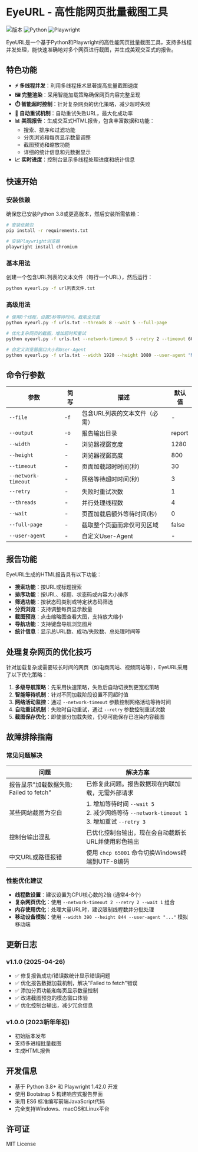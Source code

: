 # EyeURL - 高性能网页批量截图工具

![版本](https://img.shields.io/badge/版本-1.1.0-blue.svg)
![Python](https://img.shields.io/badge/Python-3.8+-green.svg)
![Playwright](https://img.shields.io/badge/Playwright-1.42.0-orange.svg)

EyeURL是一个基于Python和Playwright的高性能网页批量截图工具，支持多线程并发处理，能快速准确地对多个网页进行截图，并生成美观交互式的报告。

## 特色功能

- **⚡ 多线程并发**：利用多线程技术显著提高批量截图速度
- **🖼️ 完整渲染**：采用智能加载策略确保网页内容完整呈现
- **⏱️ 智能超时控制**：针对复杂网页的优化策略，减少超时失败
- **🔄 自动重试机制**：自动重试失败URL，最大化成功率
- **📊 美观报告**：生成交互式HTML报告，包含丰富数据和功能：
  - 搜索、排序和过滤功能
  - 分页浏览和每页显示数量调整
  - 截图预览和缩放功能
  - 详细的统计信息和元数据显示
- **📈 实时进度**：控制台显示多线程处理进度和统计信息

## 快速开始

### 安装依赖

确保您已安装Python 3.8或更高版本，然后安装所需依赖：

```bash
# 安装依赖包
pip install -r requirements.txt

# 安装Playwright浏览器
playwright install chromium
```

### 基本用法

创建一个包含URL列表的文本文件（每行一个URL），然后运行：

```bash
python eyeurl.py -f url列表文件.txt
```

### 高级用法

```bash
# 使用8个线程，设置5秒等待时间，截取全页面
python eyeurl.py -f urls.txt --threads 8 --wait 5 --full-page

# 优化复杂网页的截图，增加超时和重试
python eyeurl.py -f urls.txt --network-timeout 5 --retry 2 --timeout 60

# 自定义浏览器窗口大小和User-Agent
python eyeurl.py -f urls.txt --width 1920 --height 1080 --user-agent "Mozilla/5.0 (iPhone; CPU iPhone OS 13_2_3 like Mac OS X)"
```

## 命令行参数

| 参数 | 简写 | 描述 | 默认值 |
|------|------|------|--------|
| `--file` | `-f` | 包含URL列表的文本文件（必需） | - |
| `--output` | `-o` | 报告输出目录 | report |
| `--width` | - | 浏览器视窗宽度 | 1280 |
| `--height` | - | 浏览器视窗高度 | 800 |
| `--timeout` | - | 页面加载超时时间(秒) | 30 |
| `--network-timeout` | - | 网络等待超时时间(秒) | 3 |
| `--retry` | - | 失败时重试次数 | 1 |
| `--threads` | - | 并行处理线程数 | 4 |
| `--wait` | - | 页面加载后额外等待时间(秒) | 0 |
| `--full-page` | - | 截取整个页面而非仅可见区域 | false |
| `--user-agent` | - | 自定义User-Agent | - |

## 报告功能

EyeURL生成的HTML报告具有以下功能：

- **搜索功能**：按URL或标题搜索
- **排序功能**：按URL、标题、状态码或内容大小排序
- **筛选功能**：按状态码类别或特定状态码筛选
- **分页浏览**：支持调整每页显示数量
- **截图预览**：点击缩略图查看大图，支持放大缩小
- **导航功能**：支持键盘导航浏览图片
- **统计信息**：显示总URL数、成功/失败数、总处理时间等

## 处理复杂网页的优化技巧

针对加载复杂或需要较长时间的网页（如电商网站、视频网站等），EyeURL采用了以下优化策略：

1. **多级导航策略**：先采用快速策略，失败后自动切换到更宽松策略
2. **智能等待机制**：针对不同加载阶段设置不同超时值
3. **网络活动监控**：通过 `--network-timeout` 参数控制网络活动等待时间
4. **自动重试机制**：失败时自动重试，通过 `--retry` 参数控制重试次数
5. **截图保存优化**：即使部分加载失败，仍尽可能保存已渲染内容截图

## 故障排除指南

### 常见问题解决

| 问题 | 解决方案 |
|------|---------|
| 报告显示"加载数据失败: Failed to fetch" | 已修复此问题。报告数据现在内联加载，无需外部请求 |
| 某些网站截图为空白 | 1. 增加等待时间 `--wait 5`<br>2. 减少网络等待 `--network-timeout 1`<br>3. 增加重试 `--retry 3` |
| 控制台输出混乱 | 已优化控制台输出，现在会自动截断长URL并使用彩色输出 |
| 中文URL或路径报错 | 使用 `chcp 65001` 命令切换Windows终端到UTF-8编码 |

### 性能优化建议

- **线程数设置**：建议设置为CPU核心数的2倍 (通常4-8个)
- **复杂网页优化**：使用 `--network-timeout 2 --retry 2 --wait 1` 组合
- **内存使用优化**：处理大量URL时，建议限制线程数并分批处理
- **移动设备模拟**：使用 `--width 390 --height 844 --user-agent "..."` 模拟移动端

## 更新日志

### v1.1.0 (2025-04-26)
- ✅ 修复报告成功/错误数统计显示错误问题
- ✅ 优化报告数据加载机制，解决"Failed to fetch"错误
- ✅ 添加分页功能和每页显示数量控制
- ✅ 改进截图预览的模态窗口体验
- ✅ 优化控制台输出，减少冗余信息

### v1.0.0 (2023新年年初)
- 初始版本发布
- 支持多进程批量截图
- 生成HTML报告

## 开发信息

- 基于 Python 3.8+ 和 Playwright 1.42.0 开发
- 使用 Bootstrap 5 构建响应式报告界面
- 采用 ES6 标准编写前端JavaScript代码
- 完全支持Windows、macOS和Linux平台

## 许可证

MIT License 